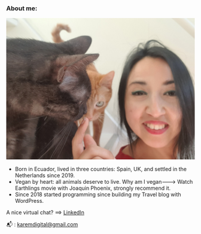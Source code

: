 ### About me:

![Me](https://github.com/Karem1986/Karem1986/blob/master/meAndCats.jpg)

- Born in Ecuador, lived in three countries: Spain, UK, and settled in the Netherlands since 2019.
- Vegan by heart: all animals deserve to live. Why am I vegan---> Watch Earthlings movie with Joaquin Phoenix, strongly recommend it. 
- Since 2018 started programming since building my Travel blog with WordPress.

A nice virtual chat? ==> [LinkedIn](https://www.linkedin.com/in/karemortiz/)

 📬 : karemdigital@gmail.com

